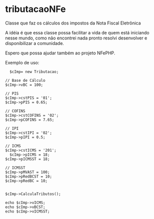 # tributacaoNFe
Classe que faz os cálculos dos impostos da Nota Fiscal Eletrônica

A idéia é que essa classe possa facilitar a vida de quem está iniciando nesse mundo, como não encontrei nada pronto resolvi desenvolver e disponibilizar a comunidade.

Espero que possa ajudar também ao projeto NFePHP.


Exemplo de uso:


	  $cImp= new Tributacao;
   
    // Base de Cálculo
    $cImp->vBC = 100;
    
    // PIS
    $cImp->cstPIS = '01';
    $cImp->pPIS = 0.65;
   
    // COFINS
    $cImp->cstCOFINS = '02';
    $cImp->pCOFINS = 7.65;

    // IPI
    $cImp->cstIPI = '02';
    $cImp->pIPI = 0.5;
    
    // ICMS
    $cImp->cstICMS = '201';
	  $cImp->pICMS = 18;
    $cImp->pICMSST = 18;

    // ICMSST
    $cImp->pMVAST = 100;
    $cImp->pRedBCST = 10;
    $cImp->pRedBC = 10;
  
   
    $cImp->CalculaTributos();
    
    echo $cImp->vICMS; 
    echo $cImp->vBCST; 
    echo $cImp->vICMSST;

